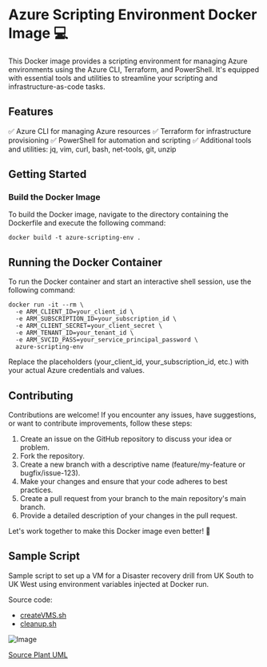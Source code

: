 # Azure Scripting Environment Docker Image 💻

This Docker image provides a scripting environment for managing Azure environments using the Azure CLI, Terraform, and PowerShell. It's equipped with essential tools and utilities to streamline your scripting and infrastructure-as-code tasks.

## Features

✅ Azure CLI for managing Azure resources
✅ Terraform for infrastructure provisioning
✅ PowerShell for automation and scripting
✅ Additional tools and utilities: jq, vim, curl, bash, net-tools, git, unzip

## Getting Started

### Build the Docker Image

To build the Docker image, navigate to the directory containing the Dockerfile and execute the following command:

```
docker build -t azure-scripting-env .
```

## Running the Docker Container

To run the Docker container and start an interactive shell session, use the following command:

```
docker run -it --rm \
  -e ARM_CLIENT_ID=your_client_id \
  -e ARM_SUBSCRIPTION_ID=your_subscription_id \
  -e ARM_CLIENT_SECRET=your_client_secret \
  -e ARM_TENANT_ID=your_tenant_id \
  -e ARM_SVCID_PASS=your_service_principal_password \
  azure-scripting-env
```

Replace the placeholders (your_client_id, your_subscription_id, etc.) with your actual Azure credentials and values.

## Contributing

Contributions are welcome! If you encounter any issues, have suggestions, or want to contribute improvements, follow these steps:

1. Create an issue on the GitHub repository to discuss your idea or problem.
2. Fork the repository.
3. Create a new branch with a descriptive name (feature/my-feature or bugfix/issue-123).
4. Make your changes and ensure that your code adheres to best practices.
5. Create a pull request from your branch to the main repository's main branch.
6. Provide a detailed description of your changes in the pull request.

Let's work together to make this Docker image even better! 👥

## Sample Script

Sample script to set up a VM for a Disaster recovery drill from UK South to UK West using environment variables injected at Docker run.

Source code:
 * [createVMS.sh](./arm-templates/createVMS.sh)
 * [cleanup.sh](./arm-templates/cleanup.sh)

![Image](http://www.plantuml.com/plantuml/proxy?cache=no&src=https://raw.githubusercontent.com/npiper/azure-scripter/master/Arch.puml)

[Source Plant UML](./Arch.puml) 
